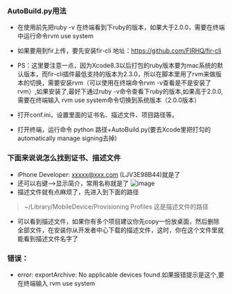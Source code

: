 
### AutoBuild.py用法

+ 在使用前先把ruby -v 在终端看到下ruby的版本，如果大于2.0.0，需要在终端中运行命令rvm use system 

+ 如果要用到fir上传，要先安装fir-cli
地址：https://github.com/FIRHQ/fir-cli

+ PS：这里要注意一点，因为Xcode8.3以后打包的ruby版本要为mac系统的默认版本，而fir-cli插件最低支持的版本为2.3.0，所以在脚本里用了rvm来做版本的切换，需要安装rvm（可以使用在终端命令rvm -v查看是不是安装了rvm）,如果安装了,最好下通过ruby -v命令查看下ruby的版本,如果高于2.0.0,需要在终端输入 rvm use system命令切换到系统版本（2.0.0版本）

+ 打开conf.ini，设置里面的证书名、描述文件、项目路径等。

+ 打开终端，运行命令 python 路径+AutoBuild.py(要去Xcode里把打勾的automatically manage signing去掉)

### 下面来说说怎么找到证书、描述文件
+ iPhone Developer: xxxxx@xxx.com (LJV3E98B44)就是了
+ 还可以右键-->显示简介，常用名称就是了
![image](http://upload-images.jianshu.io/upload_images/1610969-0976addfe850abc8.png?imageMogr2/auto-orient/strip%7CimageView2/2/w/1240)
+ 描述文件就有点麻烦了，先进入到下面的路径
> ~/Library/MobileDevice/Provisioning Profiles 这是描述文件的路径
+ 可以看到描述文件，如果你有多个项目建议你先copy一份放桌面，然后删除全部文件，在安装你从开发者中心下载的描述文件，这时，你在这个文件里就能看到描述文件名字了

### 错误：
- error: exportArchive: No applicable devices found.如果报错提示是这个,要在终端输入 rvm use system
